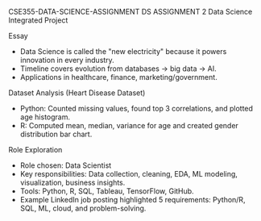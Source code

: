 CSE355-DATA-SCIENCE-ASSIGNMENT
DS ASSIGNMENT 2
Data Science Integrated Project

Essay 
- Data Science is called the "new electricity" because it powers innovation in every industry.
- Timeline covers evolution from databases → big data → AI.
- Applications in healthcare, finance, marketing/government.

Dataset Analysis (Heart Disease Dataset)
- Python: Counted missing values, found top 3 correlations, and plotted age histogram.
- R: Computed mean, median, variance for age and created gender distribution bar chart.

Role Exploration
- Role chosen: Data Scientist
- Key responsibilities: Data collection, cleaning, EDA, ML modeling, visualization, business insights.
- Tools: Python, R, SQL, Tableau, TensorFlow, GitHub.
- Example LinkedIn job posting highlighted 5 requirements: Python/R, SQL, ML, cloud, and problem-solving.
